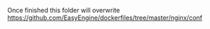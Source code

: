 Once finished this folder will overwrite https://github.com/EasyEngine/dockerfiles/tree/master/nginx/conf
